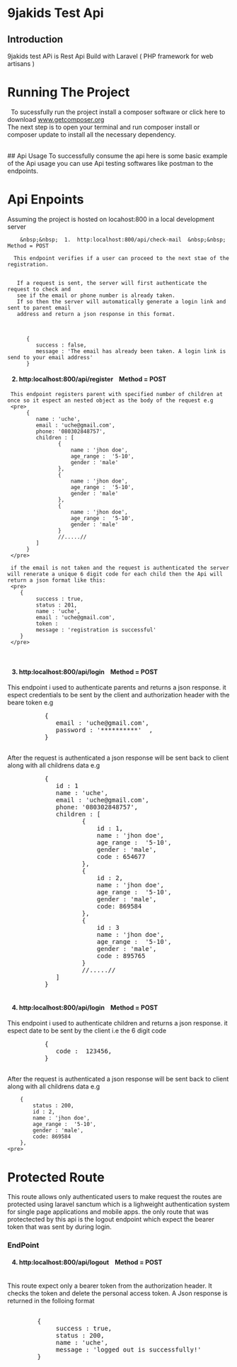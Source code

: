 # 9jakids Test Api

## Introduction
  9jakids test APi is Rest Api Build with Laravel ( PHP framework for web artisans ) 
<br>
# Running The Project 
&nbsp; To sucessfully run the project install a composer software or click here to download www.getcomposer.org
 <br> The next step is to open your terminal and run composer install or composer update to install all the necessary dependency.

 <br>
## Api Usage
  To successfully consume the api here is some basic example of the Api usage you can use Api testing softwares like postman to the endpoints.

 # Api Enpoints
   Assuming the project is hosted on locahost:800 in a local development server
    

        &nbsp;&nbsp;  1.  http:localhost:800/api/check-mail  &nbsp;&nbsp; Method = POST  
      
      This endpoint verifies if a user can proceed to the next stae of the registration.
     
      
       If a request is sent, the server will first authenticate the request to check and
       see if the email or phone number is already taken. 
       If so then the server will automatically generate a login link and sent to parent email
       address and return a json response in this format.
       

      
          {
             success : false,
             message : 'The email has already been taken. A login link is send to your email address'                 
          }
    
     
    


 <h4> &nbsp;&nbsp;  2.  http:localhost:800/api/register  &nbsp;&nbsp; Method = POST  </h4>

     This endpoint registers parent with specified number of children at once so it espect an nested object as the body of the request e.g
     <pre>
          {
             name : 'uche',
             email : 'uche@gmail.com',
             phone: '080302848757',
             children : [
                    {
                        name : 'jhon doe',
                        age_range :  '5-10',
                        gender : 'male'
                    },
                    {
                        name : 'jhon doe',
                        age_range :  '5-10',
                        gender : 'male'
                    },
                    {
                        name : 'jhon doe',
                        age_range :  '5-10',
                        gender : 'male'
                    }
                    //.....//
             ]             
          }
     </pre>
           
     if the email is not taken and the request is authenticated the server will renerate a unique 6 digit code for each child then the Api will return a json format like this:
     <pre> 
        {
             success : true,
             status : 201,
             name : 'uche',
             email : 'uche@gmail.com',
             token : 
             message : 'registration is successful' 
        }
     </pre>
 </p>
<br>

<h4> &nbsp;&nbsp;  3.  http:localhost:800/api/login  &nbsp;&nbsp; Method = POST  </h4>
 <p>
    This endpoint i used to authenticate parents and returns a json response.
    it espect credentials to be sent by the client and authorization header with the beare token e.g
    <pre>
          {              
             email : 'uche@gmail.com', 
             password : '**********'  ,                                    
          }
    </pre>
     After the request is authenticated a json response will be sent back to client along with all 
     childrens data e.g
    <pre>
          {
             id : 1
             name : 'uche',
             email : 'uche@gmail.com',
             phone: '080302848757',
             children : [
                    {
                        id : 1,
                        name : 'jhon doe',
                        age_range :  '5-10',
                        gender : 'male',
                        code : 654677
                    },
                    {
                        id : 2,
                        name : 'jhon doe',
                        age_range :  '5-10',
                        gender : 'male',
                        code: 869584
                    },
                    {
                        id : 3
                        name : 'jhon doe',
                        age_range :  '5-10',
                        gender : 'male',
                        code : 895765
                    }
                    //.....//
             ]             
          }
     </pre>

 <h4> &nbsp;&nbsp;  4.  http:localhost:800/api/login  &nbsp;&nbsp; Method = POST  </h4>
 <p>
    This endpoint i used to authenticate children and returns a json response.
    it espect date to be sent by the client i.e the 6 digit code 
    <pre>
          {              
             code :  123456,                                                   
          }
    </pre>
     After the request is authenticated a json response will be sent back to client along with all 
     childrens data e.g

        {
            status : 200,
            id : 2,
            name : 'jhon doe',
            age_range :  '5-10',
            gender : 'male',
            code: 869584
        },
    <pre>
 </p>
        
# Protected Route
This route allows only authenticated users to make request the routes are protected using laravel sanctum which is a lighweight authentication system for single page applications and mobile apps.
the only route that was protectected by this api is the logout endpoint which expect the bearer
token that was sent by during login.

<h3> EndPoint </h3>
<h4> &nbsp;&nbsp;  4.  http:localhost:800/api/logout  &nbsp;&nbsp; Method = POST  </h4>
<br>This route expect only a bearer token from the authorization header. It checks the token and delete the personal access token. A Json response is returned in the folloing format
    <pre> 
        {
             success : true,
             status : 200,
             name : 'uche',               
             message : 'logged out is successfully!' 
        }
     </pre>


